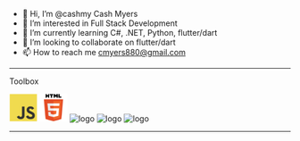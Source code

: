 - 👋 Hi, I’m @cashmy  Cash Myers
- 👀 I’m interested in Full Stack Development
- 🌱 I’m currently learning C#, .NET, Python, flutter/dart
- 💞️ I’m looking to collaborate on flutter/dart
- 📫 How to reach me cmyers880@gmail.com

---

Toolbox

<img src="https://github.com/devicons/devicon/blob/master/icons/javascript/javascript-original.svg" alt=" JavaScript logo" width="50" height="50" />
<img src="https://github.com/devicons/devicon/blob/master/icons/html5/html5-original-wordmark.svg" alt=" HTML5 logo" width="50" height="50" />
<img src="" alt=" logo" width="50" height="50" />
<img src="" alt=" logo" width="50" height="50" />
<img src="" alt=" logo" width="50" height="50" />


---
<!---
cashmy/cashmy is a ✨ special ✨ repository because its `README.md` (this file) appears on your GitHub profile.
You can click the Preview link to take a look at your changes.
--->
